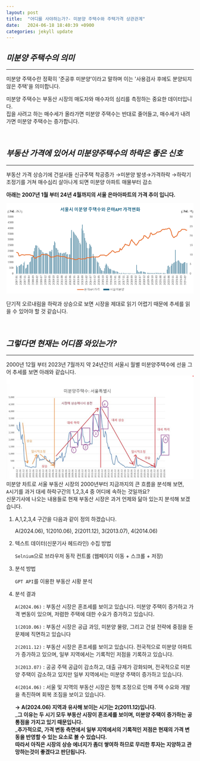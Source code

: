 ```yaml
---
layout: post
title:  "어디를 사야하는가?- 미분양 주택수와 주택가격 상관관계"
date:   2024-06-18 18:40:39 +0900
categories: jekyll update
---
```



*미분양 주택수의 의미*<br>
---
---

미분양 주택수란 정확히 '준공후 미분양'이라고 말하며 이는 '사용검사 후에도 분양되지 않은 주택'을 의미합니다.

미분양 주택수는 부동산 시장의 매도자와 매수자의 심리를 측정하는 중요한 데이터입니다.<br>
집을 사려고 하는 매수세가 올라가면 미분양 주택수는 반대로 줄어들고, 매수세가 내려가면 미분양 주택수는 증가합니다.<br>

<br>

*부동산 가격에 있어서 미분양주택수의 하락은 좋은 신호*
---
---
부동산 가격 상승기에 건설사들 신규주택 착공증가 →미분양 발생→가격하락
→하락기 조정기를 거쳐 매수심리 살아나게 되면 미분양 아파트 매물부터 감소<br>


**아래는 2007년 1월 부터 24년 4월까지의 서울 은마아파트의 가격 추이 입니다.**<br>

[![Unma Image](https://github.com/Timeleeh/skkufinal.github.io/blob/main/unma.png?raw=true)](https://github.com/Timeleeh/skkufinal.github.io/blob/main/unma.png?raw=true)

단기적 오르내림을 하락과 상승으로 보면 시장을 제대로 읽기 어렵기 때문에 추세를 읽을 수 있어야 할 것 같습니다.<br>

<br>

*그렇다면 현재는 어디쯤 와있는가?*
---
---
2000년 12월 부터 2023년 7월까지 약 24년간의 서울시 월별 미분양주택수에 선을 그어 추세를 보면 아래와 같습니다.
![Seoul Image](https://github.com/Timeleeh/skkufinal.github.io/blob/main/seoul.png?raw=true)
<br>
미분양 차트로 서울 부동산 시장의 2000년부터 지금까지의 큰 흐름을 분석해 보면,<br>
`A`시기를 과거 대세 하락구간의 1,2,3,4 중 어디에 속하는 것일까요?<br>
신문기사에 나오는 내용들로 현재 부동산 시장은 과거 언제와 닮아 있는지 분석해 보겠습니다.<br>

 1. A,1,2,3,4 구간을 다음과 같이 정의 하겠습니다.

    A(2024.06), 1(2010.06), 2(2011.12), 3(2013.07), 4(2014.06)

2. 텍스트 데이터(신문기사 헤드라인) 수집 방법

   `Selnium`으로 브라우저 동작 컨트롤 (웹페이지 이동 + 스크롤 + 저장)

3. 분석 방법

   `GPT API`를 이용한 부동산 시황 분석

4. 분석 결과

   `A(2024.06)` : 부동산 시장은 혼조세를 보이고 있습니다. 미분양 주택이 증가하고 가격 변동이 있으며, 저렴한 주택에 대한 수요가 증가하고 있습니다.
   
   `1(2010.06)` : 부동산 시장은 공급 과잉, 미분양 물량, 그리고 건설 전략에 중점을 둔 문제에 직면하고 있습니다
   
   `2(2011.12)` : 부동산 시장은 혼조세를 보이고 있습니다. 전국적으로 미분양 아파트가 증가하고 있으며, 일부 지역에서는 기록적인 저점을 기록하고 있습니다.
   
   `3(2013.07)` : 공공 주택 공급이 감소하고, 대출 규제가 강화되며, 전국적으로 미분양 주택이 감소하고 있지만 일부 지역에서는 미분양 주택이 증가하고 있습니다.
   
   `4(2014.06)` : 서울 및 지역의 부동산 시장은 정책 조정으로 인해 주택 수요와 개발을 촉진하며 회복 조짐을 보이고 있습니다.
   
   __→ A(2024.06) 지역과 유사해 보이는 시기는 2(2011.12)입니다.__<br>
   ___그 이유는 두 시기 모두 부동산 시장이 혼조세를 보이며, 미분양 주택이 증가하는 공통점을 가지고 있기 때문입니다.__<br>
   ___추가적으로, 가격 변동 측면에서 일부 지역에서의 기록적인 저점은 현재의 가격 변동을 반영할 수 있는 요소로 볼 수 있습니다.__<br>
     __따라서 아직은 시장의 상승 에너지가 좀더 쌓여하 하므로 무리한 투자는 지양하고 관망하는것이 좋겠다고 판단됩니다.__

